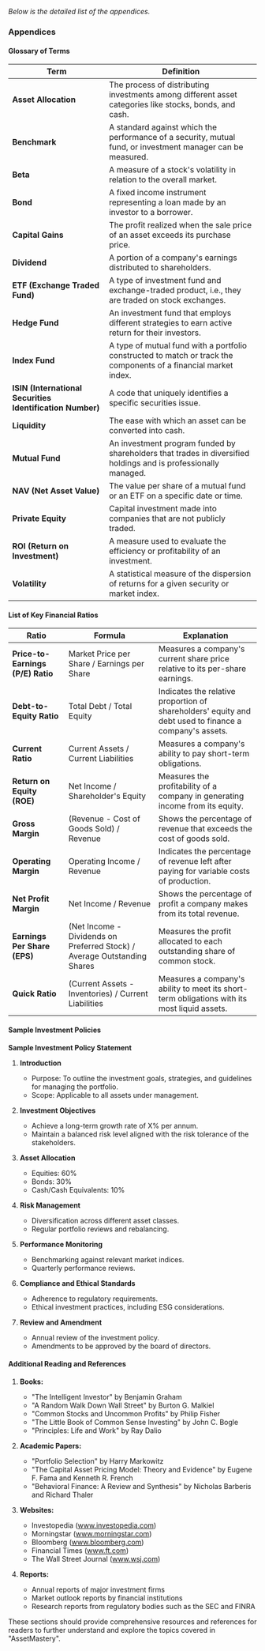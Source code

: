 *Below is the detailed list of the appendices.*

### Appendices

#### Glossary of Terms

| **Term** | **Definition** |
|----------|----------------|
| **Asset Allocation** | The process of distributing investments among different asset categories like stocks, bonds, and cash. |
| **Benchmark** | A standard against which the performance of a security, mutual fund, or investment manager can be measured. |
| **Beta** | A measure of a stock's volatility in relation to the overall market. |
| **Bond** | A fixed income instrument representing a loan made by an investor to a borrower. |
| **Capital Gains** | The profit realized when the sale price of an asset exceeds its purchase price. |
| **Dividend** | A portion of a company's earnings distributed to shareholders. |
| **ETF (Exchange Traded Fund)** | A type of investment fund and exchange-traded product, i.e., they are traded on stock exchanges. |
| **Hedge Fund** | An investment fund that employs different strategies to earn active return for their investors. |
| **Index Fund** | A type of mutual fund with a portfolio constructed to match or track the components of a financial market index. |
| **ISIN (International Securities Identification Number)** | A code that uniquely identifies a specific securities issue. |
| **Liquidity** | The ease with which an asset can be converted into cash. |
| **Mutual Fund** | An investment program funded by shareholders that trades in diversified holdings and is professionally managed. |
| **NAV (Net Asset Value)** | The value per share of a mutual fund or an ETF on a specific date or time. |
| **Private Equity** | Capital investment made into companies that are not publicly traded. |
| **ROI (Return on Investment)** | A measure used to evaluate the efficiency or profitability of an investment. |
| **Volatility** | A statistical measure of the dispersion of returns for a given security or market index. |

#### List of Key Financial Ratios

| **Ratio** | **Formula** | **Explanation** |
|-----------|-------------|-----------------|
| **Price-to-Earnings (P/E) Ratio** | Market Price per Share / Earnings per Share | Measures a company's current share price relative to its per-share earnings. |
| **Debt-to-Equity Ratio** | Total Debt / Total Equity | Indicates the relative proportion of shareholders' equity and debt used to finance a company's assets. |
| **Current Ratio** | Current Assets / Current Liabilities | Measures a company's ability to pay short-term obligations. |
| **Return on Equity (ROE)** | Net Income / Shareholder's Equity | Measures the profitability of a company in generating income from its equity. |
| **Gross Margin** | (Revenue - Cost of Goods Sold) / Revenue | Shows the percentage of revenue that exceeds the cost of goods sold. |
| **Operating Margin** | Operating Income / Revenue | Indicates the percentage of revenue left after paying for variable costs of production. |
| **Net Profit Margin** | Net Income / Revenue | Shows the percentage of profit a company makes from its total revenue. |
| **Earnings Per Share (EPS)** | (Net Income - Dividends on Preferred Stock) / Average Outstanding Shares | Measures the profit allocated to each outstanding share of common stock. |
| **Quick Ratio** | (Current Assets - Inventories) / Current Liabilities | Measures a company's ability to meet its short-term obligations with its most liquid assets. |

#### Sample Investment Policies

**Sample Investment Policy Statement**

1. **Introduction**
   - Purpose: To outline the investment goals, strategies, and guidelines for managing the portfolio.
   - Scope: Applicable to all assets under management.

2. **Investment Objectives**
   - Achieve a long-term growth rate of X% per annum.
   - Maintain a balanced risk level aligned with the risk tolerance of the stakeholders.

3. **Asset Allocation**
   - Equities: 60%
   - Bonds: 30%
   - Cash/Cash Equivalents: 10%

4. **Risk Management**
   - Diversification across different asset classes.
   - Regular portfolio reviews and rebalancing.

5. **Performance Monitoring**
   - Benchmarking against relevant market indices.
   - Quarterly performance reviews.

6. **Compliance and Ethical Standards**
   - Adherence to regulatory requirements.
   - Ethical investment practices, including ESG considerations.

7. **Review and Amendment**
   - Annual review of the investment policy.
   - Amendments to be approved by the board of directors.

#### Additional Reading and References

1. **Books:**
   - "The Intelligent Investor" by Benjamin Graham
   - "A Random Walk Down Wall Street" by Burton G. Malkiel
   - "Common Stocks and Uncommon Profits" by Philip Fisher
   - "The Little Book of Common Sense Investing" by John C. Bogle
   - "Principles: Life and Work" by Ray Dalio

2. **Academic Papers:**
   - "Portfolio Selection" by Harry Markowitz
   - "The Capital Asset Pricing Model: Theory and Evidence" by Eugene F. Fama and Kenneth R. French
   - "Behavioral Finance: A Review and Synthesis" by Nicholas Barberis and Richard Thaler

3. **Websites:**
   - Investopedia (www.investopedia.com)
   - Morningstar (www.morningstar.com)
   - Bloomberg (www.bloomberg.com)
   - Financial Times (www.ft.com)
   - The Wall Street Journal (www.wsj.com)

4. **Reports:**
   - Annual reports of major investment firms
   - Market outlook reports by financial institutions
   - Research reports from regulatory bodies such as the SEC and FINRA

These sections should provide comprehensive resources and references for readers to further understand and explore the topics covered in "AssetMastery".
